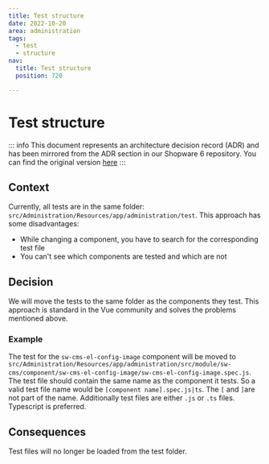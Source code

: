 ```yaml
---
title: Test structure
date: 2022-10-20
area: administration
tags:
  - test
  - structure
nav:
  title: Test structure
  position: 720

---
```


# Test structure

::: info
This document represents an architecture decision record (ADR) and has been mirrored from the ADR section in our Shopware 6 repository.
You can find the original version [here](https://github.com/shopware/platform/blob/trunk/adr/2022-10-20-test-structure.md)
:::

## Context
Currently, all tests are in the same folder: `src/Administration/Resources/app/administration/test`.
This approach has some disadvantages:
- While changing a component, you have to search for the corresponding test file
- You can't see which components are tested and which are not

## Decision
We will move the tests to the same folder as the components they test.
This approach is standard in the Vue community and solves the problems mentioned above.

### Example
The test for the `sw-cms-el-config-image` component will be moved to `src/Administration/Resources/app/administration/src/module/sw-cms/component/sw-cms-el-config-image/sw-cms-el-config-image.spec.js`.
The test file should contain the same name as the component it tests.
So a valid test file name would be `[component name].spec.js|ts`.
The `[` and `]`are not part of the name. Additionally test files are either `.js` or `.ts` files.
Typescript is preferred.

## Consequences
Test files will no longer be loaded from the test folder.
